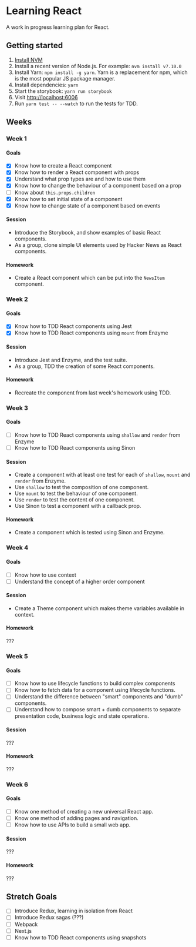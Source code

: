 # Learning React

A work in progress learning plan for React.

## Getting started

1. [Install NVM](https://github.com/creationix/nvm/blob/master/README.md#install-script)
2. Install a recent version of Node.js. For example: `nvm install v7.10.0`
3. Install Yarn: `npm install -g yarn`. Yarn is a replacement for npm, which is the most popular JS package manager.
4. Install dependencies: `yarn`
5. Start the storybook: `yarn run storybook`
6. Visit [http://localhost:6006](http://localhost:6006)
7. Run ` yarn test -- --watch ` to run the tests for TDD.

## Weeks

### Week 1

#### Goals

- [x] Know how to create a React component
- [x] Know how to render a React component with props
- [x] Understand what prop types are and how to use them
- [x] Know how to change the behaviour of a component based on a prop
- [ ] Know about `this.props.children`
- [x] Know how to set initial state of a component
- [x] Know how to change state of a component based on events

#### Session

- Introduce the Storybook, and show examples of basic React components.
- As a group, clone simple UI elements used by Hacker News as React components.

#### Homework

- Create a React component which can be put into the `NewsItem` component.

### Week 2

#### Goals

- [x] Know how to TDD React components using Jest
- [x] Know how to TDD React components using `mount` from Enzyme

#### Session

- Introduce Jest and Enzyme, and the test suite.
- As a group, TDD the creation of some React components.

#### Homework

- Recreate the component from last week's homework using TDD.

### Week 3

#### Goals

- [ ] Know how to TDD React components using `shallow` and `render` from Enzyme
- [ ] Know how to TDD React components using Sinon

#### Session

- Create a component with at least one test for each of `shallow`, `mount` and `render` from Enzyme.
- Use `shallow` to test the composition of one component.
- Use `mount` to test the behaviour of one component.
- Use `render` to test the content of one component.
- Use Sinon to test a component with a callback prop.

#### Homework

- Create a component which is tested using Sinon and Enzyme.

### Week 4

#### Goals

- [ ] Know how to use context
- [ ] Understand the concept of a higher order component

#### Session

- Create a Theme component which makes theme variables available in context.

#### Homework

???

### Week 5

#### Goals

- [ ] Know how to use lifecycle functions to build complex components
- [ ] Know how to fetch data for a component using lifecycle functions.
- [ ] Understand the difference between "smart" components and "dumb" components.
- [ ] Understand how to compose smart + dumb components to separate presentation code, business logic and state operations.

#### Session

???

#### Homework

???

### Week 6

#### Goals

- [ ] Know one method of creating a new universal React app.
- [ ] Know one method of adding pages and navigation.
- [ ] Know how to use APIs to build a small web app.

#### Session

???

#### Homework

???

## Stretch Goals

- [ ] Introduce Redux, learning in isolation from React
- [ ] Introduce Redux sagas (???)
- [ ] Webpack
- [ ] Next.js
- [ ] Know how to TDD React components using snapshots
